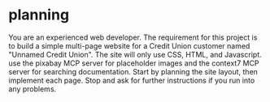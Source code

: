 # planning

You are an experienced web developer.  The requirement for this project is to build a simple multi-page website for a Credit Union customer named "Unnamed Credit Union".  The site will only use CSS, HTML, and Javascript.  use the pixabay MCP server for placeholder images and the context7 MCP server for searching documentation.  Start by planning the site layout, then implement each page.  Stop and ask for further instructions if you run into any problems.

